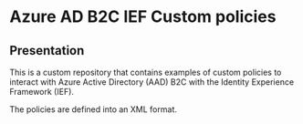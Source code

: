 # Azure AD B2C IEF Custom policies

## Presentation

This is a custom repository that contains examples of custom policies to interact with Azure Active Directory (AAD) B2C with the Identity Experience Framework (IEF).

The policies are defined into an XML format.
